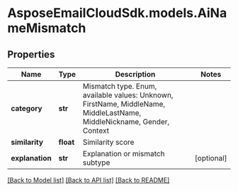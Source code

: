 # AsposeEmailCloudSdk.models.AiNameMismatch
## Properties
Name | Type | Description | Notes
------------ | ------------- | ------------- | -------------
**category** | **str** | Mismatch type. Enum, available values: Unknown, FirstName, MiddleName, MiddleLastName, MiddleNickname, Gender, Context | 
**similarity** | **float** | Similarity score              | 
**explanation** | **str** | Explanation or mismatch subtype              | [optional] 



[[Back to Model list]](README.md#documentation-for-models) [[Back to API list]](README.md#documentation-for-api-endpoints) [[Back to README]](README.md)


